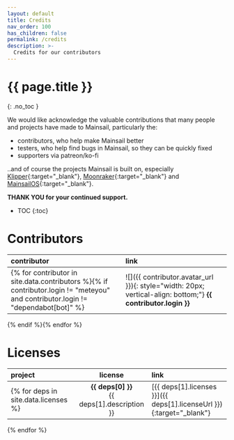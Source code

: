 ```yaml
---
layout: default
title: Credits
nav_order: 100
has_children: false
permalink: /credits
description: >-
  Credits for our contributors
---
```


# {{ page.title }}
{: .no_toc }
<!-- {{ page.description }} -->


We would like acknowledge the valuable contributions that many people and projects have made to Mainsail, particularly the:

- contributors, who help make Mainsail better
- testers, who help find bugs in Mainsail, so they can be quickly fixed
- supporters via patreon/ko-fi

..and of course the projects Mainsail is built on, especially [Klipper](https://github.com/KevinOConnor/klipper){:target="_blank"}, [Moonraker](https://github.com/Arksine/moonraker){:target="_blank"} and [MainsailOS](https://github.com/mainsail-crew/MainsailOS/){:target="_blank"}.

**THANK YOU for your continued support.**

- TOC
{:toc}

# Contributors

| contributor | link |
|:--------|:-----|
{% for contributor in site.data.contributors %}{% if contributor.login != "meteyou" and contributor.login != "dependabot[bot]" %}|![]({{ contributor.avatar_url }}){: style="width: 20px; vertical-align: bottom;"} **{{ contributor.login }}**|[{{ contributor.html_url }}]({{ contributor.html_url }}){:target="_blank"}|
{% endif %}{% endfor %}

# Licenses

| project | license | link |
|:--------|:-------:|:-----|
{% for deps in site.data.licenses %}| **{{ deps[0] }}**<br>{{ deps[1].description }} | [{{ deps[1].licenses }}]({{ deps[1].licenseUrl }}){:target="_blank"} | [{{ deps[1].repository }}]({{ deps[1].repository }}){:target="_blank"} |
{% endfor %}

